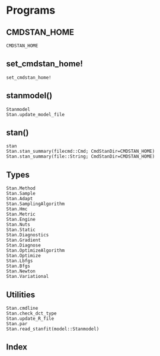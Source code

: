 # Programs

## CMDSTAN_HOME
```@docs
CMDSTAN_HOME
```

## set_cmdstan_home!
```@docs
set_cmdstan_home!
```

## stanmodel()

```@docs
Stanmodel
Stan.update_model_file
```

## stan()

```@docs
stan
Stan.stan_summary(filecmd::Cmd; CmdStanDir=CMDSTAN_HOME)
Stan.stan_summary(file::String; CmdStanDir=CMDSTAN_HOME)
```

## Types
```@docs
Stan.Method
Stan.Sample
Stan.Adapt
Stan.SamplingAlgorithm
Stan.Hmc
Stan.Metric
Stan.Engine
Stan.Nuts
Stan.Static
Stan.Diagnostics
Stan.Gradient
Stan.Diagnose
Stan.OptimizeAlgorithm
Stan.Optimize
Stan.Lbfgs
Stan.Bfgs
Stan.Newton
Stan.Variational
```

## Utilities
```@docs
Stan.cmdline
Stan.check_dct_type
Stan.update_R_file
Stan.par
Stan.read_stanfit(model::Stanmodel)
```

## Index
```@index
```
